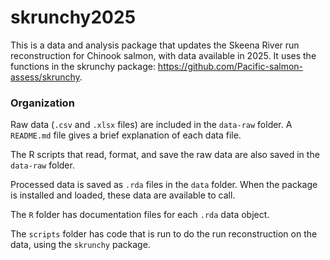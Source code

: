 # skrunchy2025

This is a data and analysis package that updates the Skeena River run reconstruction for Chinook salmon, with data available in 2025.
It uses the functions in the skrunchy package: https://github.com/Pacific-salmon-assess/skrunchy. 

### Organization 

Raw data (`.csv` and `.xlsx` files) are included in the `data-raw` folder. A `README.md` file gives a brief explanation of each data file. 

The R scripts that read, format, and save the raw data are also saved in the `data-raw` folder. 

Processed data is saved as `.rda` files in the `data` folder. When the package is installed and loaded, these data are available to call.  

The `R` folder has documentation files for each `.rda` data object. 

The `scripts` folder has code that is run to do the run reconstruction on the data, using the `skrunchy` package. 


